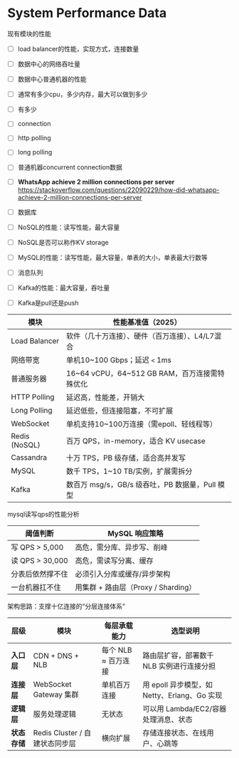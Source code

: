 # System Performance Data

现有模块的性能

- [ ]  load balancer的性能，实现方式，连接数量
- [ ]  数据中心的网络吞吐量
- [ ]  数据中心普通机器的性能
  - [ ]  通常有多少cpu，多少内存，最大可以做到多少
  - [ ]  有多少
- [ ]  connection
  - [ ]  http polling
  - [ ]  long polling
- [ ]  普通机器concurrent connection数据
  - [ ]  **WhatsApp achieve 2 million connections per server** https://stackoverflow.com/questions/22090229/how-did-whatsapp-achieve-2-million-connections-per-server
- [ ]  数据库
  - [ ]  NoSQL的性能：读写性能，最大容量
  - [ ]  NoSQL是否可以称作KV storage
  - [ ] MySQL的性能：读写性能，最大容量，单表的大小，单表最大行数等
- [ ]  消息队列
  - [ ]  Kafka的性能：最大容量，吞吐量
  - [ ]  Kafka是pull还是push



| 模块          | 性能基准值（2025）                              |
| ------------- | ----------------------------------------------- |
| Load Balancer | 软件（几十万连接）、硬件（百万连接）、L4/L7混合 |
| 网络带宽      | 单机10~100 Gbps；延迟 `<` 1ms                   |
| 普通服务器    | 16~64 vCPU，64~512 GB RAM，百万连接需特殊优化   |
| HTTP Polling  | 延迟高，性能差，开销大                          |
| Long Polling  | 延迟低些，但连接阻塞，不可扩展                  |
| WebSocket     | 单机支持10~100万连接（需epoll、轻线程等）       |
| Redis (NoSQL) | 百万 QPS，in-memory，适合 KV usecase            |
| Cassandra     | 十万 TPS，PB 级存储，适合高并发写               |
| MySQL         | 数千 TPS，1~10 TB/实例，扩展需拆分              |
| Kafka         | 数百万 msg/s，GB/s 级吞吐，PB 数据量，Pull 模型 |

mysql读写qps的性能分析

| 阈值判断         | MySQL 响应策略                      |
| ---------------- | ----------------------------------- |
| 写 QPS > 5,000   | 高危，需分库、异步写、削峰          |
| 读 QPS > 30,000  | 高危，需读写分离、缓存              |
| 分表后依然撑不住 | 必须引入分库或缓存/异步架构         |
| 一台机器扛不住   | 用集群 + 路由层（Proxy / Sharding） |



架构思路：支撑十亿连接的“分层连接体系”

| 层级         | 模块                           | 每层承载能力        | 选型说明                                     |
| ------------ | ------------------------------ | ------------------- | -------------------------------------------- |
| **入口层**   | CDN + DNS + NLB                | 每个 NLB ≈ 百万连接 | 路由层扩容，部署数千 NLB 实例进行连接分担    |
| **连接层**   | WebSocket Gateway 集群         | 单机百万连接        | 用 epoll 异步模型，如 Netty、Erlang、Go 实现 |
| **逻辑层**   | 服务处理逻辑                   | 无状态              | 可以用 Lambda/EC2/容器处理消息、状态         |
| **状态存储** | Redis Cluster / 自建状态同步层 | 横向扩展            | 存储连接状态、在线用户、心跳等               |